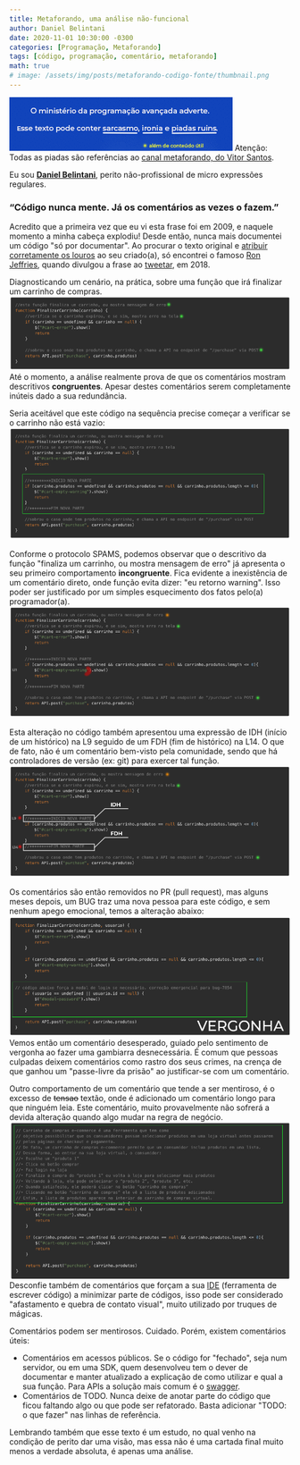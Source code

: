 ```yaml
---
title: Metaforando, uma análise não-funcional
author: Daniel Belintani
date: 2020-11-01 10:30:00 -0300
categories: [Programação, Metaforando]
tags: [código, programação, comentário, metaforando]
math: true
# image: /assets/img/posts/metaforando-codigo-fonte/thumbnail.png
---
```

![Desktop View](/assets/img/posts/metaforando-codigo-fonte/ministerio-prog-avancada.gif)
Atenção: Todas as piadas são referências ao [canal metaforando, do Vitor Santos](https://www.youtube.com/channel/UCh7TUTXojlE8vRtb-EnuDzw).

Eu sou [**Daniel Belintani**](https://belintani.com/), perito não-profissional de micro expressões regulares.

### “Código nunca mente. Já os comentários as vezes o fazem.”

Acredito que a primeira vez que eu vi esta frase foi em 2009, e naquele momento a minha cabeça explodiu! Desde então, nunca mais documentei um código "só por documentar". Ao procurar o texto original e [atribuir corretamente os louros](https://ciberduvidas.iscte-iul.pt/consultorio/perguntas/a-expressao-ficar-com-os-louros/28930) ao seu criado(a), só encontrei o famoso [Ron Jeffries](https://en.wikipedia.org/wiki/Ron_Jeffries), quando divulgou a frase ao [tweetar](https://twitter.com/ronjeffries/status/949400218092687361), em 2018.

Diagnosticando um cenário, na prática, sobre uma função que irá finalizar um carrinho de compras.
![Desktop View](/assets/img/posts/metaforando-codigo-fonte/congruentes.png)
Até o momento, a análise realmente prova de que os comentários mostram descritivos **congruentes**. Apesar destes comentários serem completamente inúteis dado a sua redundância.

Seria aceitável que este código na sequência precise começar a verificar se o carrinho não está vazio:
![Desktop View](/assets/img/posts/metaforando-codigo-fonte/alteracao-1.png)

Conforme o protocolo SPAMS, podemos observar que o descritivo da função "finaliza um carrinho, ou mostra mensagem de erro" já apresenta o seu primeiro comportamento **incongruente**. Fica evidente a inexistência de um comentário direto, onde  função evita dizer: "eu retorno warning". Isso poder ser justificado por um simples esquecimento dos fatos pelo(a) programador(a).  
![Desktop View](/assets/img/posts/metaforando-codigo-fonte/nao-responder-diretamente.png)

Esta alteração no código também apresentou uma expressão de IDH (início de um histórico) na L9 seguido de um FDH (fim de histórico) na L14. O que de fato, não é um comentário bem-visto pela comunidade, sendo que há controladores de versão (ex: git) para exercer tal função.
![Desktop View](/assets/img/posts/metaforando-codigo-fonte/idh-fdh.png)

Os comentários são então removidos no PR (pull request), mas alguns meses depois, um BUG traz uma nova pessoa para este código, e sem nenhum apego emocional, temos a alteração abaixo:
![Desktop View](/assets/img/posts/metaforando-codigo-fonte/vergonha.png)
Vemos então um comentário desesperado, guiado pelo sentimento de vergonha ao fazer uma gambiarra desnecessária. É comum que pessoas culpadas deixem comentários como rastro dos seus crimes, na crença de que ganhou um "passe-livre da prisão" ao justificar-se com um comentário.

Outro comportamento de um comentário que tende a ser mentiroso, é o excesso de ~~tensao~~ textão, onde é adicionado um comentário longo para que ninguém leia. Este comentário, muito provavelmente não sofrerá a devida alteração quando algo mudar na regra de negócio.
![Desktop View](/assets/img/posts/metaforando-codigo-fonte/textao.png)
Desconfie também de comentários que forçam a sua [IDE](https://www.redhat.com/pt-br/topics/middleware/what-is-ide) (ferramenta de escrever código) a minimizar parte de códigos, isso pode ser considerado "afastamento e quebra de contato visual", muito utilizado por truques de mágicas.

Comentários podem ser mentirosos. Cuidado. Porém, existem comentários úteis:
- Comentários em acessos públicos. Se o código for "fechado", seja num servidor, ou em uma SDK, quem desenvolveu tem o dever de documentar e manter atualizado a explicação de como utilizar e qual a sua função. Para APIs a solução mais comum é o [swagger](https://swagger.io/).
- Comentários de TODO. Nunca deixe de anotar parte do código que ficou faltando algo ou que pode ser refatorado. Basta adicionar "TODO: o que fazer" nas linhas de referência.

Lembrando também que esse texto é um estudo, no qual venho na condição de perito dar uma visão, mas essa não é uma cartada final muito menos a verdade absoluta, é apenas uma análise.
